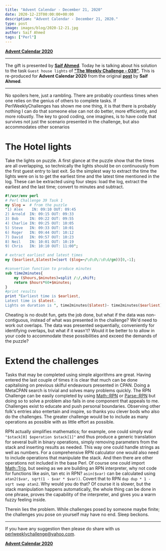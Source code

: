 ```yaml
---
title: "Advent Calendar - December 21, 2020"
date: 2020-12-23T00:00:00+00:00
description: "Advent Calendar - December 21, 2020."
type: post
image: images/blog/2020-12-21.jpg
author: Saif Ahmed
tags: ["Perl"]
---
```


[**Advent Calendar 2020**](/blog/advent-calendar-2020)
***

The gift is presented by [**Saif Ahmed**](/blog/meet-the-champion-2020-02). Today he is talking about his solution to the task `Guest house lights` of **["The Weekly Challenge - 039"](/blog/perl-weekly-challenge-039)**. This is re-produced for **Advent Calendar 2020** from the original [**post**](http://blogs.perl.org/users/saif/2019/12/the-times-you-want-to-avoid-the-short-cuts.html) by **Saif Ahmed**.

***

No spoilers here, just a rambling. There are probably countless times when one relies on the genius of others to complete tasks. If PerlWeeklyChallenges has shown me one thing, it is that there is probably nothing I can do that someone else can not do better, more efficiently, and more robustly. The key to good coding, one imagines, is to have code that survives not just the scenario presented in the challenge, but also accommodates other scenarios

# The Hotel lights

Take the lights on puzzle. A first glance at the puzzle show that the times are all overlapping, so technically the lights should be on continuously from the first guest entry to last exit. So the simplest way to extract the time the lights were on is to get the earliest time and the latest time mentioned in the log. These can be extracted using four steps: load the log, extract the earliest and the last time; convert to minutes and subtract.

```perl
#!/usr/env perl
# Perl Challenge 39 Task 1
my $log =  # from the puzzle
"1) Alex    IN: 09:10 OUT: 09:45
2) Arnold  IN: 09:15 OUT: 09:33
3) Bob     IN: 09:22 OUT: 09:55
4) Charlie IN: 09:25 OUT: 10:05
5) Steve   IN: 09:33 OUT: 10:01
6) Roger   IN: 09:44 OUT: 10:12
7) David   IN: 09:57 OUT: 10:23
8) Neil    IN: 10:01 OUT: 10:19
9) Chris   IN: 10:10 OUT: 11:00";

# extract earliest and latest times
my ($earliest,$latest)=(sort ($log=~/\d\d\:\d\d/gm))[0,-1];

#convertion function to produce minutes
sub time2minutes{
    my ($hours,$minutes)=split /:/,shift;
    return $hours*60+$minutes;
}
#print results
print "Earliest time is $earliest,
Latest time is $latest.
Lights on duration is ", time2minutes($latest)- time2minutes($earliest);
```

Cheating is no doubt fun, gets the job done, but what if the data was non-contiguous, instead of what was presented in the challenge? We'd need to work out overlaps. The data was presented sequentially, conveniently for identifying overlaps, but what if it wasn't? Would it be better to to allow in your code to accommodate these possibilities and exceed the demands of the puzzle?

# Extend the challenges

Tasks that may be completed using simple algorithms are great. Having entered the last couple of times it is clear that much can be done capitalising on previous skilful endeavours presented in CPAN. Doing a MetaCPAN search is trivial and solves many problems quickly. The RPN Challenge can be easily completed by using [Math::RPN](https://metacpan.org/pod/Math::RPN) or [Parse::RPN](https://metacpan.org/pod/Parse::RPN) but doing so to solve a problem also fails in one component that appeals to me. Challenges exist to educate and push personal boundaries. Observing other folk's entries also entertain and inspire, so thanks you clever bods who also do the challenges. The greater challenge would be to include as many operations as possible with as little effort as possible.

RPN actually simplifies mathematics; for example, one could simply eval `"$stack[0] $operation $stack[1]"` and thus produce a generic translation for several built in binary operations, simply removing parameters from the stack and inserting results as needed. This way one could handle strings as well as numbers. For a comprehensive RPN calculator one would also need to include operations that manipulate the stack. And then there are other operations not included in the base Perl. Of course one could import [Math::Trig](https://metacpan.org/pod/Math::Trig), but seeing as we are building an RPN interpreter, why not code for functions like asin, tan etc in RPN? `asin($var)` can be calculated using `atan2($var, sqrt(1 - $var * $var))`. Covert that to RPN `dup dup * 1 - sqrt swap atan2`. Why would you do that? Of course it is slower, but the stack manipulation happens automatically, the whole thing can be done in one phrase, proves the capability of the interpreter, and gives you a warm fuzzy feeling inside.

Therein lies the problem. While challenges posed by someone maybe finite; the challenges you pose on yourself may have no end. Sleep beckons.

***

If you have any suggestion then please do share with us <perlweeklychallenge@yahoo.com>.

[**Advent Calendar 2020**](/blog/advent-calendar-2020)
